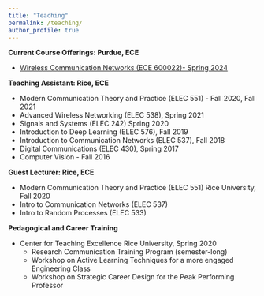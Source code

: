 ```yaml
---
title: "Teaching"
permalink: /teaching/
author_profile: true
---
```


**Current Course Offerings: Purdue, ECE** 
  * [Wireless Communication Networks (ECE 600022)- Spring 2024](https://keerthidasala.github.io/WiNets/)

    
**Teaching Assistant: Rice, ECE**
  * Modern Communication Theory and Practice (ELEC 551) - Fall 2020, Fall 2021
  * Advanced Wireless Networking (ELEC 538), Spring 2021
  * Signals and Systems (ELEC 242) Spring 2020
  * Introduction to Deep Learning (ELEC 576), Fall 2019
  * Introduction to Communication Networks (ELEC 537), Fall 2018
  * Digital Communications (ELEC 430), Spring 2017
  * Computer Vision - Fall 2016
  
**Guest Lecturer: Rice, ECE**
  * Modern Communication Theory and Practice (ELEC 551) Rice University, Fall 2020
  * Intro to Communication Networks (ELEC 537) 
  * Intro to Random Processes (ELEC 533) 
  
**Pedagogical and Career Training**
  * Center for Teaching Excellence Rice University, Spring 2020
    * Research Communication Training Program (semester-long) 
    * Workshop on Active Learning Techniques for a more engaged Engineering Class
    * Workshop on Strategic Career Design for the Peak Performing Professor
